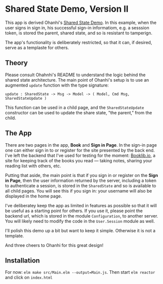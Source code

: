 # Shared State Demo, Version II

This app is derived Ohanhi's [Shared State Demo](https://github.com/ohanhi/elm-shared-state).  In this example, when the user signs in sign in, his successful sign-in informatiom, e.g. a sesssion token, is stored the parent, shared state, and so is resistant to tamperign.

The app's functionality is deliberately restricted, so that it can, if desired, serve as a templaste for others.

## Theory

Please consult Ohahnhi's README to understand the logic behind the shared state architecture.  The main point of Ohanhi's setup is to use an augmented `update` function with the type signature:

```
update : SharedState -> Msg -> Model -> ( Model, Cmd Msg, SharedStateUpdate )

```

This function can be used in a child page, and the `SharedStateUpdate` constructor can be used to update the share state, "the parent," from the child.

## The App

There are two pages in the app, **Book** and **Sign in Page**.  In the sign-in page one can either sign in to or register for the site presented by the back  end.  I've left the backend that I've used for testing for the moment: [Booklib.io](https://booklib.io), a site for keeping track of the books you read — taking notes, sharing your reading list with others, etc.

Putting that aside, the main point is that if you sign in or register on the **Sign in Page**, then the user information returned by the server, including a token to authenticate a session, is stored in the `SharedState` and so is available to all child pages.  You will see this if you sign in: your username will also be displayed in the home page.

I've deliberatey keep the app as limited in features as possible so that  it will be useful as a starting point for others.  If you use it,
please point the backend url, which is stored in the module `Configuration`, to another server.  You will likely need to modify the code in the `User.Session` module as well.


I'll polish this demo up a bit but want to keep it simple.  Otherwise it is not a template.

And three cheers to Ohanhi for this great design!


## Installation

For now: `elm make src/Main.elm --output=Main.js`.  Then start `elm reactor` and click on `index.html`
